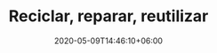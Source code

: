 ---
title: "Reciclar, reparar, reutilizar"
date: 2020-05-09T14:46:10+06:00
description: "Reciclar, reparar, reutilizar"
type: "featured"
image: "images/featured-post/reciclar-reutilizar-reparar.jpg"
suitableForDiet: VeganDiet
tags: 3R

---